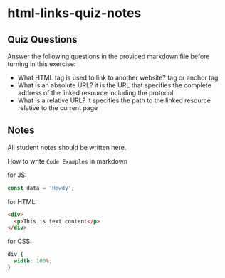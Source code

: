 # html-links-quiz-notes

## Quiz Questions

Answer the following questions in the provided markdown file before turning in this exercise:

- What HTML tag is used to link to another website?
  <a> tag or anchor tag
- What is an absolute URL?
  it is the URL that specifies the complete address of the linked resource including the protocol
- What is a relative URL?
  it specifies the path to the linked resource relative to the current page

## Notes

All student notes should be written here.

How to write `Code Examples` in markdown

for JS:

```javascript
const data = 'Howdy';
```

for HTML:

```html
<div>
  <p>This is text content</p>
</div>
```

for CSS:

```css
div {
  width: 100%;
}
```
